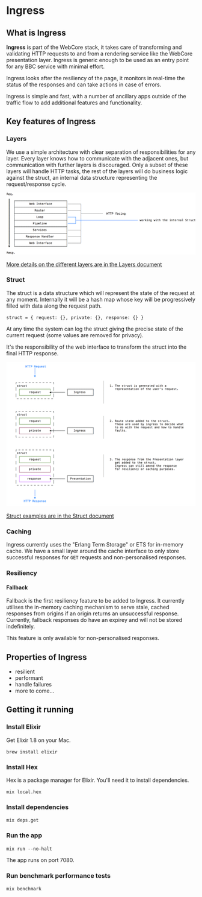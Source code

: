 # Ingress

## What is Ingress

__Ingress__ is part of the WebCore stack, it takes care of transforming and validating HTTP requests to and from a rendering service like the WebCore presentation layer. Ingress is generic enough to be used as an entry point for any BBC service with minimal effort.

Ingress looks after the resiliency of the page, it monitors in real-time the status of the responses and can take actions in case of errors.

Ingress is simple and fast, with a number of ancillary apps outside of the traffic flow to add additional features and functionality.

## Key features of Ingress

### Layers

We use a simple architecture with clear separation of responsibilities for any layer.
Every layer knows how to communicate with the adjacent ones, but communication with further layers is discouraged. Only a subset of these layers will handle HTTP tasks, the rest of the layers will do business logic against the struct, an internal data structure representing the request/response cycle.

![alt text](./docs/layers.png)

[More details on the different layers are in the Layers document](./docs/layers.md)

### Struct

The struct is a data structure which will represent the state of the request at any moment. Internally it will be a hash map whose key will be progressively filled with data along the request path.

    struct = { request: {}, private: {}, response: {} }

At any time the system can log the struct giving the precise state of the current request (some values are removed for privacy).

It's the responsibility of the web interface to transform the struct into the final HTTP response.

![alt text](./docs/struct_lifecycle.png "Struct Lifecycle")

[Struct examples are in the Struct document](./docs/struct.md)

### Caching
Ingress currently uses the "Erlang Term Storage" or ETS for in-memory cache. We have a small layer around the cache interface to only store successful responses for `GET` requests and non-personalised responses.

### Resiliency

#### Fallback
Fallback is the first resiliency feature to be added to Ingress. It currently utilises the in-memory caching mechanism to serve stale, cached responses from origins if an origin returns an unsuccessful response. Currently, fallback responses do have an expirey and will not be stored indefinitely.

This feature is only available for non-personalised responses.

## Properties of Ingress

* resilient
* performant
* handle failures
* more to come...

## Getting it running

### Install Elixir

Get Elixir 1.8 on your Mac.

```
brew install elixir
```

### Install Hex

Hex is a package manager for Elixir. You'll need it to install dependencies.

```
mix local.hex
```

### Install dependencies

```
mix deps.get
```

### Run the app

```
mix run --no-halt
```

The app runs on port 7080.

### Run benchmark performance tests
```
mix benchmark
```